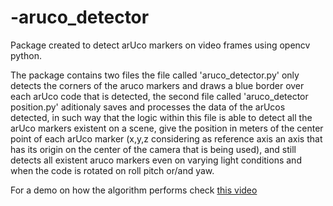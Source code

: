 # -aruco_detector
Package created to detect arUco markers on video frames using opencv python.

The package contains two files the file called 'aruco_detector.py' only detects the corners of the 
aruco markers and draws a blue border over each arUco code that is detected, the second file called
'aruco_detector position.py' aditionaly saves and processes the data of the arUcos detected, in such
way that the logic within this file is able to detect all the arUco markers existent on a scene, 
give the position in meters of the center point of each arUco marker (x,y,z considering as reference
axis an axis that has its origin on the center of the camera that is being used), and still detects 
all existent aruco markers even on varying light conditions and when the code is rotated on roll pitch
or/and yaw.

For a demo on how the algorithm performs check [this video](https://www.youtube.com/watch?v=FAP81ouRQak) 


